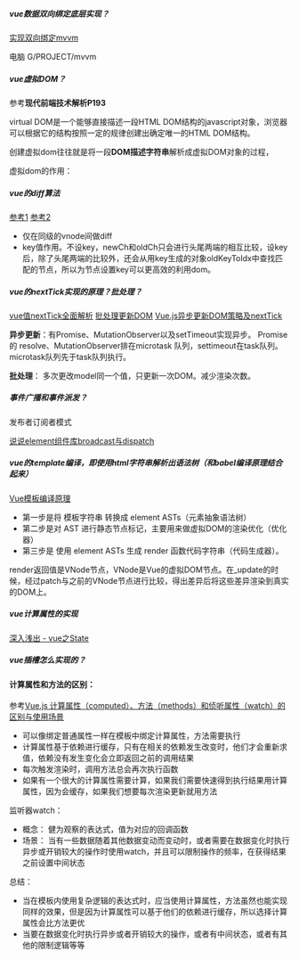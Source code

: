 ##### vue数据双向绑定底层实现？
[实现双向绑定mvvm](https://segmentfault.com/a/1190000006599500)

电脑 G/PROJECT/mvvm

##### vue虚拟DOM？
参考**现代前端技术解析P193**

virtual DOM是一个能够直接描述一段HTML DOM结构的javascript对象，浏览器可以根据它的结构按照一定的规律创建出确定唯一的HTML DOM结构。

创建虚拟dom往往就是将一段**DOM描述字符串**解析成虚拟DOM对象的过程，

虚拟dom的作用：


##### vue的diff算法
[参考1](http://blog.csdn.net/m6i37jk/article/details/78140159)
[参考2](https://segmentfault.com/a/1190000008782928#articleHeader0)

- 仅在同级的vnode间做diff
- key值作用。不设key，newCh和oldCh只会进行头尾两端的相互比较，设key后，除了头尾两端的比较外，还会从用key生成的对象oldKeyToIdx中查找匹配的节点，所以为节点设置key可以更高效的利用dom。

##### vue的nextTick实现的原理？批处理？
[vue值nextTick全面解析](https://www.cnblogs.com/xujiazheng/p/6852124.html)
[批处理更新DOM](https://github.com/youngwind/blog/issues/88)
[Vue.js异步更新DOM策略及nextTick](https://github.com/answershuto/learnVue/blob/master/docs/Vue.js%E5%BC%82%E6%AD%A5%E6%9B%B4%E6%96%B0DOM%E7%AD%96%E7%95%A5%E5%8F%8AnextTick.MarkDown)

**异步更新**：有Promise、MutationObserver以及setTimeout实现异步。
Promise 的 resolve、MutationObserver排在microtask 队列，settimeout在task队列。microtask队列先于task队列执行。

**批处理**： 多次更改model同一个值，只更新一次DOM。减少渲染次数。


##### 事件广播和事件派发？
发布者订阅者模式

[说说element组件库broadcast与dispatch](https://github.com/answershuto/learnVue/blob/master/docs/%E8%AF%B4%E8%AF%B4element%E7%BB%84%E4%BB%B6%E5%BA%93broadcast%E4%B8%8Edispatch.MarkDown)

##### vue的template编译，即使用html字符串解析出语法树（和babel编译原理结合起来）
[Vue模板编译原理](https://github.com/berwin/Blog/issues/18)

- 第一步是将 模板字符串 转换成 element ASTs（元素抽象语法树）
- 第二步是对 AST 进行静态节点标记，主要用来做虚拟DOM的渲染优化（优化器）
- 第三步是 使用 element ASTs 生成 render 函数代码字符串（代码生成器）。

render返回值是VNode节点，VNode是Vue的虚拟DOM节点。在_update的时候，经过patch与之前的VNode节点进行比较，得出差异后将这些差异渲染到真实的DOM上。

##### vue计算属性的实现
[深入浅出 - vue之State](https://github.com/berwin/Blog/issues/13)

##### vue插槽怎么实现的？


#### 计算属性和方法的区别： 
参考[Vue.js 计算属性（computed）、方法（methods）和侦听属性（watch）的区别与使用场景](https://segmentfault.com/a/1190000015287964)
- 可以像绑定普通属性一样在模板中绑定计算属性，方法需要执行
- 计算属性基于依赖进行缓存，只有在相关的依赖发生改变时，他们才会重新求值，依赖没有发生变化会立即返回之前的调用结果
- 每次触发渲染时，调用方法总会再次执行函数
- 如果有一个很大的计算属性需要计算，如果我们需要快速得到执行结果用计算属性，因为会缓存，如果我们想要每次渲染更新就用方法


监听器watch：
- 概念： 健为观察的表达式，值为对应的回调函数
- 场景： 当有一些数据随着其他数据变动而变动时，或者需要在数据变化时执行异步或开销较大的操作时使用watch，并且可以限制操作的频率，在获得结果之前设置中间状态


总结：
- 当在模板内使用复杂逻辑的表达式时，应当使用计算属性，方法虽然也能实现同样的效果，但是因为计算属性可以基于他们的依赖进行缓存，所以选择计算属性会比方法更优
- 当要在数据变化时执行异步或者开销较大的操作，或者有中间状态，或者有其他的限制逻辑等等

